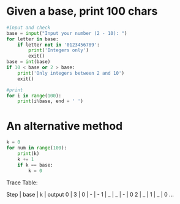 # Given a base, print 100 chars
```.py
#input and check
base = input("Input your number (2 - 10): ")
for letter in base:
    if letter not in '0123456789':
        print('Integers only')
        exit()
base = int(base)
if 10 < base or 2 > base:
    print('Only integers between 2 and 10')
    exit()

#print
for i in range(100):
    print(i%base, end = ' ')
```

# An alternative method
```.py
k = 0
for num in range(100):
    print(k)
    k += 1
    if k == base:
        k = 0
```
Trace Table:

Step | base | k | output
0 | 3 | 0 | - | - 
1 | _ | _ | - | 0
2 | _ | 1 | _ | 0
...
